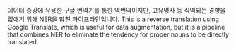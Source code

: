 데이터 증강에 유용한 구글 번역기를 통한 역번역이지만, 고유명사 등 직역되는 경향을 없애기 위해 NER을 합친 파이프라인입니다.
This is a reverse translation using Google Translate, which is useful for data augmentation, but it is a pipeline that combines NER to eliminate the tendency for proper nouns to be directly translated.
